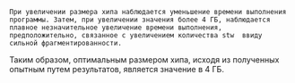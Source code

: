     При увеличении размера хипа наблюдается уменьшение времени выполнения программы. Затем, при увеличении значения более 4 ГБ, наблюдается плавное незначительное увеличение времени выполнения, предположительно, связанное с увеличением количества stw  ввиду сильной фрагментированности.
Таким образом, оптимальным размером хипа, исходя из полученных опытным путем результатов, является значение в 4 ГБ. 